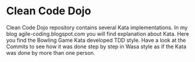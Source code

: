 # Clean Code Dojo
Clean Code Dojo repository contains several Kata implementations.
In my blog agile-coding.blogspot.com you will find explanation about Kata.
Here you find the Bowling Game Kata developed TDD style.
Have a look at the Commits to see how it was done step by step in Wasa style as if the Kata was done by more than one person.
